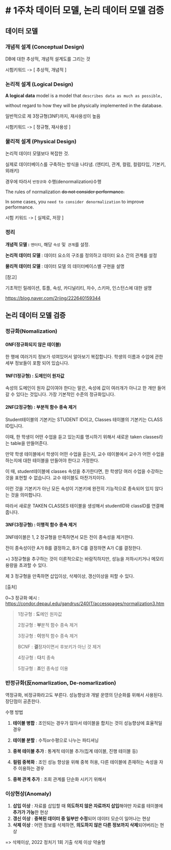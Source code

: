 # # 1주차 데이터 모델, 논리 데이터 모델 검증

## 데이터 모델

### 개념적 설계 (Conceptual Design)

DB에 대한 추상적, 개념적 설계도를 그리는 것

시험키워드 -> [ 추상적, 개념적 ]

### 논리적 설계 (Logical Design)

**A logical data** model is a model that `describes data as much as possible,` 

without regard to how they will be physically implemented in the database.

일반적으로 제 3정규형(3NF)까지, 재사용성이 높음 

시험키워드 -> [ 정규형, 재사용성 ]

### 물리적 설계 (Physical Design)

논리적 데이터 모델보다 복잡한 것.

실제로 데이터베이스를 구축하는 방식을 나타냄. (엔티티, 관계, 컬럼, 컬럼타입, 기본키, 외래키)

경우에 따라서 `반정규화` 수행(denormalization)수행 

The rules of normalization ~~do not consider performance.~~

In some cases, you `need to consider denormalization` to improve performance.

시험 키워드 -> [ 실제로, 저장 ]

### 정리

**개념적 모델 :**  `엔터티`, 해당 `속성` 및` 관계`를 설정.

**논리적 데이터 모델** :  데이터 요소의 구조를 정의하고 데이터 요소 간의 관계를 설정

**물리적 데이터 모델** : 데이터 모델 의 데이터베이스별 구현을 설명



[참고]

기초적인 릴레이션, 튜플, 속성, 카디널리티, 차수, 스키마, 인스턴스에 대한 설명

https://blog.naver.com/2riing/222640159344



## 논리 데이터 모델 검증

### 정규화(Nomalization)

#### 0NF(정규화되지 않은 테이블)

한 행에 여러가지 정보가 섞여있어서 알아보기 복잡합니다. 학생의 이름과 수업에 관한 세부 정보들이 포함 되어 있습니다. 

#### 1NF(1정규형) : 도메인이 원자값

속성의 도메인이 원자 값이여야 한다는 말은, 속성에 값이 여러개가 아니고 한 개만 들어갈 수 있다는 것입니다. 가장 기본적인 수준의 정규화입니다.

#### 2NF(2정규형) : 부분적 함수 종속 제거

Student테이블의 기본키는  STUDENT ID이고, Classes 테이블의 기본키는 CLASS ID입니다. 

이때, 한 학생이 어떤 수업을 듣고 있는지를 명시하기 위해서 새로운 taken classes라는 table을 만들어준다.

만약 학생 테이블에서 학생이 어떤 수업을 듣는지, 교수 테이블에서 교수가 어떤 수업을 하는지에 대한 테이블을 만들어야 한다고 가정한다.

이 때, student테이블에 classes 속성을 추가한다면, 한 학생당 여러 수업을 수강하는 것을 표현할 수 없습니다. 교수 테이블도 마찬가지이다.

이런 것을 기본키가 아닌 모든 속성이 기본키에 완전히 기능적으로 종속되어 있지 않다는 것을 의미합니다.

따라서 새로운 TAKEN CLASSES 테이블을 생성해서 studentID와 classID를 연결해줍니다. 

#### 3NF(3정규형) : 이행적 함수 종속 제거

 3NF테이블은 1, 2 정규형을 만족하면서 모든 전이 종속성을 제거한다.

전이 종속성이란 A가 B를 결정하고, B가 C를 결정하면 A가 C를 결정한다. 

+) 3정규형을 추구하는 것이 이론적으로는 바람직하지만, 성능을 저하시키거나 메모리 용량을 초과할 수 있다. 

제 3 정규형을 만족하면 삽입이상, 삭제이상, 갱신이상을 피할 수 있다.

[출처]

0~3 정규화 예시 : https://condor.depaul.edu/gandrus/240IT/accesspages/normalization3.htm

> 1정규형 : **도**메인 원자값
>
> 2정규형 : **부**분적 함수 종속 제거
>
> 3정규형 : **이**행적 함수 종속 제거
>
> BCNF : **결**정자이면서 후보키가 아닌 것 제거
>
> 4정규형 : **다**치 종속
>
> 5정규형 : **조**인 종속성 이용

### 반정규화(反nomarlization, De-nomarlization)

역정규화, 비정규화라고도 부른다. 성능향상과 개발 운영의 단순화를 위해서 사용된다. 장단점이 공존한다.

수행 방법 

1. **테이블 병합** : 조인되는 경우가 많아서 테이블을 합치는 것이 성능향상에 효율적일 경우 

2. **테이블 분할** : 수직or수평으로 나누는 파티셔닝

3. **중복 테이블 추가** : 통계적 테이블 추가(집계 테이블, 진행 테이블 등)

4. **컬럼 중복화** : 조인 성능 향상을 위해 중복 허용, 다른 테이블에 존재하는 속성을 자주 이용하는 경우

5. **중복 관계 추가** : 조회 관계를 단순화 시키기 위해서 

### 이상현상(Anomaly)

1. **삽입 이상** : 자료를 삽입할 때 **의도하지 않은 자료까지 삽입**해야만 자료를 테이블에 **추가가 가능**한 현상
2. **갱신 이상** : **중복된 데이터 중 일부만 수정**되어 데이터 모순이 일어나는 현상
3. **삭제 이상** : 어떤 정보를 삭제하면, **의도하지 않은 다른 정보까지 삭제**되어버리는 현상

=> 삭제이상, 2022 정처기 1회 기출 삭제 이상 약술형